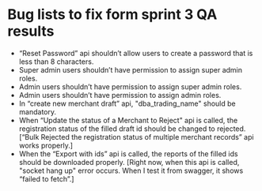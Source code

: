 # Bug lists to fix form sprint 3 QA results


* “Reset Password” api shouldn’t allow users to create a password that is less than 8 characters.
* Super admin users shouldn’t have permission to assign super admin roles.
* Admin users shouldn’t have permission to assign super admin roles.
* Admin users shouldn’t have permission to assign admin roles.
* In “create new merchant draft” api, "dba_trading_name" should be mandatory.
* When “Update the status of a Merchant to Reject" api is called, the registration status of the filled draft id should be changed to rejected. [“Bulk Rejected the registration status of multiple merchant records” api works properly.]
* When the “Export with ids” api is called, the reports of the filled ids should be downloaded properly. [Right now, when this api is called, "socket hang up" error occurs. When I test it from swagger, it shows “failed to fetch”.]